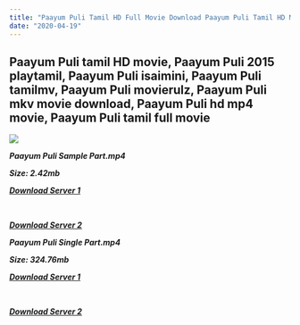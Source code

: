 ```yaml
---
title: "Paayum Puli Tamil HD Full Movie Download Paayum Puli Tamil HD Movie Download"
date: "2020-04-19"
---
```


## Paayum Puli tamil HD movie, Paayum Puli 2015 playtamil, Paayum Puli isaimini, Paayum Puli tamilmv, Paayum Puli movierulz, Paayum Puli mkv movie download, Paayum Puli hd mp4 movie, Paayum Puli tamil full movie

![](https://images.moviebuff.com/b3f52ba0-6c8e-4f4c-99ed-4a89768fd23f?w=1000)

**_Paayum Puli Sample Part.mp4_**

**_Size: 2.42mb_**

**_[Download Server 1](http://dl2.tamilsrca.xyz/load/2015/Paayum{300377c8a1a3ba2999b4bbe3381b1ea1a812b0b70d21946c68d529294a5c2999}20Puli/Paayum{300377c8a1a3ba2999b4bbe3381b1ea1a812b0b70d21946c68d529294a5c2999}20Puli{300377c8a1a3ba2999b4bbe3381b1ea1a812b0b70d21946c68d529294a5c2999}20(2015){300377c8a1a3ba2999b4bbe3381b1ea1a812b0b70d21946c68d529294a5c2999}20HDRip{300377c8a1a3ba2999b4bbe3381b1ea1a812b0b70d21946c68d529294a5c2999}20Sample{300377c8a1a3ba2999b4bbe3381b1ea1a812b0b70d21946c68d529294a5c2999}20HD.mp4)_**

**_[  
](http://dl2.tamilsrca.xyz/load/2015/Paayum{300377c8a1a3ba2999b4bbe3381b1ea1a812b0b70d21946c68d529294a5c2999}20Puli/Paayum{300377c8a1a3ba2999b4bbe3381b1ea1a812b0b70d21946c68d529294a5c2999}20Puli{300377c8a1a3ba2999b4bbe3381b1ea1a812b0b70d21946c68d529294a5c2999}20(2015){300377c8a1a3ba2999b4bbe3381b1ea1a812b0b70d21946c68d529294a5c2999}20HDRip{300377c8a1a3ba2999b4bbe3381b1ea1a812b0b70d21946c68d529294a5c2999}20Sample{300377c8a1a3ba2999b4bbe3381b1ea1a812b0b70d21946c68d529294a5c2999}20HD.mp4)_**

**_[Download Server 2](http://dl2.tamilsrca.xyz/load/2015/Paayum{300377c8a1a3ba2999b4bbe3381b1ea1a812b0b70d21946c68d529294a5c2999}20Puli/Paayum{300377c8a1a3ba2999b4bbe3381b1ea1a812b0b70d21946c68d529294a5c2999}20Puli{300377c8a1a3ba2999b4bbe3381b1ea1a812b0b70d21946c68d529294a5c2999}20(2015){300377c8a1a3ba2999b4bbe3381b1ea1a812b0b70d21946c68d529294a5c2999}20HDRip{300377c8a1a3ba2999b4bbe3381b1ea1a812b0b70d21946c68d529294a5c2999}20Sample{300377c8a1a3ba2999b4bbe3381b1ea1a812b0b70d21946c68d529294a5c2999}20HD.mp4)_**

**_Paayum Puli Single Part.mp4_**

**_Size: 324.76mb_**

**_[Download Server 1](http://dl2.tamilsrca.xyz/load/2015/Paayum{300377c8a1a3ba2999b4bbe3381b1ea1a812b0b70d21946c68d529294a5c2999}20Puli/Paayum{300377c8a1a3ba2999b4bbe3381b1ea1a812b0b70d21946c68d529294a5c2999}20Puli{300377c8a1a3ba2999b4bbe3381b1ea1a812b0b70d21946c68d529294a5c2999}20(2015){300377c8a1a3ba2999b4bbe3381b1ea1a812b0b70d21946c68d529294a5c2999}20HDRip{300377c8a1a3ba2999b4bbe3381b1ea1a812b0b70d21946c68d529294a5c2999}20HD.mp4)_**

**_[  
](http://dl2.tamilsrca.xyz/load/2015/Paayum{300377c8a1a3ba2999b4bbe3381b1ea1a812b0b70d21946c68d529294a5c2999}20Puli/Paayum{300377c8a1a3ba2999b4bbe3381b1ea1a812b0b70d21946c68d529294a5c2999}20Puli{300377c8a1a3ba2999b4bbe3381b1ea1a812b0b70d21946c68d529294a5c2999}20(2015){300377c8a1a3ba2999b4bbe3381b1ea1a812b0b70d21946c68d529294a5c2999}20HDRip{300377c8a1a3ba2999b4bbe3381b1ea1a812b0b70d21946c68d529294a5c2999}20HD.mp4)_**

**_[Download Server 2](http://dl2.tamilsrca.xyz/load/2015/Paayum{300377c8a1a3ba2999b4bbe3381b1ea1a812b0b70d21946c68d529294a5c2999}20Puli/Paayum{300377c8a1a3ba2999b4bbe3381b1ea1a812b0b70d21946c68d529294a5c2999}20Puli{300377c8a1a3ba2999b4bbe3381b1ea1a812b0b70d21946c68d529294a5c2999}20(2015){300377c8a1a3ba2999b4bbe3381b1ea1a812b0b70d21946c68d529294a5c2999}20HDRip{300377c8a1a3ba2999b4bbe3381b1ea1a812b0b70d21946c68d529294a5c2999}20HD.mp4)_**
